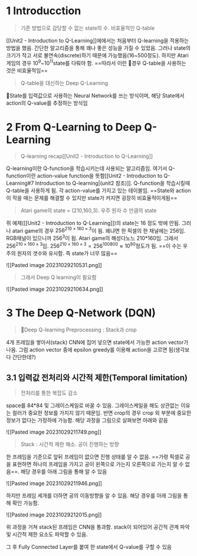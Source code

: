 # 1 Introducction
> 기존 방법으로 감당할 수 없는 state의 수. 비효율적인 Q-table

[[Unit2 - Introduction to Q-Learning]]에에서는 처음부터 Q-learning을 적용하는 방법을 했음. 간단한 알고리즘을 통해 꽤나 좋은 성능을 가질 수 있었음. 그러나 state의 크기가 작고 서로 불연속(discrete)하기 때문에 가능했음(16~500정도). 하지만 Atari 게임의 경우 $10^9$\~$10^{11}$state를 다뤄야 함. ==따라서 이런 경우 Q-table을 사용하는 것은 비효율적임==

> Q-table을 대신하는 Deep Q-Learning

State를 입력값으로 사용하는 Neural Network를 쓰는 방식이며, 해당 State에서 action의 Q-value를 추정하는 방식임

# 2 From Q-Learning to Deep Q-Learning

> Q-learning recap[[Unit2 - Introduction to Q-Learning]]

Q-learning이란 Q-function을 학습시키는데 사용되는 알고리즘임. 여기서 Q-function이란 action-value function을 뜻함[[Unit2 - Introduction to Q-Learning#7 Introduction to Q-learning|(unit2 참조)]]. Q-function을 학습시킬때 Q-table을 사용하게 됨. 각 action-value를 가지고 있는 테이블임. ==State와 action이 작을 때는 문제를 해결할 수 있지만 state가 커지면 굉장히 비효율적이게됨==

> Atari game의 state = (210,160,3). 우주 원자 수 만큼의 state

쥐 예제([[Unit2 - Introduction to Q-Learning]])의 state는 16 정도 밖에 안됨. 그러나 atari game의 경우
$256^{210\times160\times3}$이 됨. 왜냐면 한 픽셀의 한 채널에는 256임. RGB채널이 있으니까 $256^3$이 됨. Atari game의 해성다노느 210\*160임. 그래서 $256^{210\times160\times3}$임. $256^{210\times160\times3} = 256^{100800} \approx 10^{80}$정도가 됨. ==이 수는 우주의 원자의 갯수와 유사함. 즉 state가 너무 많음==

![[Pasted image 20231029210531.png]]

> 그래서 Deep Q learning이 필요함

![[Pasted image 20231029210634.png]]

# 3 The Deep Q-Network (DQN)
> Deep Q-learning Preprocessing : Stack과 crop

4개 프레임을 쌓아서(stack) CNN에 집어 넣으면 state에서 가능한 action vector가 나옴. 그럼 action vector 중에 epsilon greedy를 이용해 action을 고르면 됨(생각보다 간단한데?)

## 3.1 입력값 전처리와 시간적 제한(Temporal limitation)
> 전처리를 통한 복잡도 감소

space를 84\*84 및 그레이스케일로 바꿀 수 있음. 그레이스케일을 해도 상관없는 이유는 컬러가 중요한 정보를 가지지 않기 때문임. 반면 crop의 경우 crop 외 부분에 중요한 정보가 없다는 가정하에 가능함. 해당 과정을 그림으로 살펴보면 아래와 같음

![[Pasted image 20231029211749.png]]

> Stack : 시간적 제한 해소. 공이 진행하는 방향

한 프레임을 기준으로 앞뒤 프레임이 없으면 진행 상태를 알 수 없음. ==가령 픽셀로 공을 표현하면 하나의 프레임을 가지고 공이 왼쪽으로 가는지 오른쪽으로 가는지 알 수 없음==. 해당 경우를 아래 그림을 통해 알 수 있음

![[Pasted image 20231029211946.png]]

하지만 프레임 세개를 더하면 공의 이동방향을 알 수 있음. 해당 경우를 아래 그림을 통해 확인 가능함.

![[Pasted image 20231029212015.png]]

위 과정을 거쳐 stack된 프레임은 CNN을 통과함. stack이 되어있어 공간적 관계 파악 및 시간적 제한 요소도 파악할 수 있음.

그 후 Fully Connected Layer를 붙여 한 state에서 Q-value를 구할 수 있음